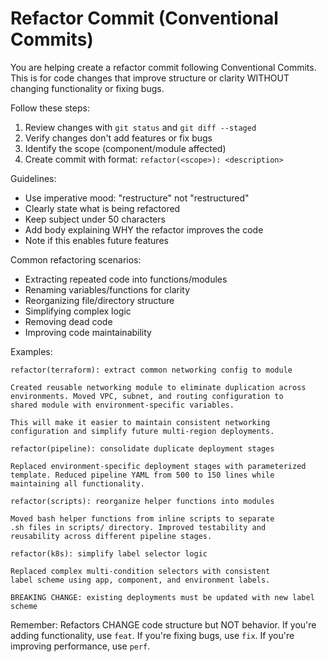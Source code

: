 # Refactor Commit (Conventional Commits)

You are helping create a refactor commit following Conventional Commits. This is for code changes that improve structure or clarity WITHOUT changing functionality or fixing bugs.

Follow these steps:

1. Review changes with `git status` and `git diff --staged`
2. Verify changes don't add features or fix bugs
3. Identify the scope (component/module affected)
4. Create commit with format: `refactor(<scope>): <description>`

Guidelines:
- Use imperative mood: "restructure" not "restructured"
- Clearly state what is being refactored
- Keep subject under 50 characters
- Add body explaining WHY the refactor improves the code
- Note if this enables future features

Common refactoring scenarios:
- Extracting repeated code into functions/modules
- Renaming variables/functions for clarity
- Reorganizing file/directory structure
- Simplifying complex logic
- Removing dead code
- Improving code maintainability

Examples:
```
refactor(terraform): extract common networking config to module

Created reusable networking module to eliminate duplication across
environments. Moved VPC, subnet, and routing configuration to
shared module with environment-specific variables.

This will make it easier to maintain consistent networking
configuration and simplify future multi-region deployments.
```

```
refactor(pipeline): consolidate duplicate deployment stages

Replaced environment-specific deployment stages with parameterized
template. Reduced pipeline YAML from 500 to 150 lines while
maintaining all functionality.
```

```
refactor(scripts): reorganize helper functions into modules

Moved bash helper functions from inline scripts to separate
.sh files in scripts/ directory. Improved testability and
reusability across different pipeline stages.
```

```
refactor(k8s): simplify label selector logic

Replaced complex multi-condition selectors with consistent
label scheme using app, component, and environment labels.

BREAKING CHANGE: existing deployments must be updated with new label scheme
```

Remember: Refactors CHANGE code structure but NOT behavior. If you're adding functionality, use `feat`. If you're fixing bugs, use `fix`. If you're improving performance, use `perf`.
